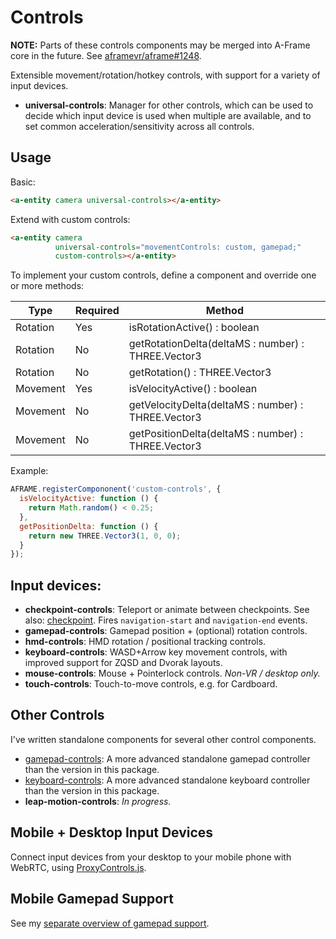 # Controls

**NOTE:** Parts of these controls components may be merged into A-Frame core in the future. See [aframevr/aframe#1248](https://github.com/aframevr/aframe/pull/1248).

Extensible movement/rotation/hotkey controls, with support for a variety of input devices.

- **universal-controls**: Manager for other controls, which can be used to decide which input device is used when multiple are available, and to set common acceleration/sensitivity across all controls.

## Usage

Basic:

```html
<a-entity camera universal-controls></a-entity>
```

Extend with custom controls:

```html
<a-entity camera
          universal-controls="movementControls: custom, gamepad;"
          custom-controls></a-entity>
```

To implement your custom controls, define a component and override one or more methods:

| Type     | Required | Method |
|----------|----------|--------|
| Rotation | Yes      | isRotationActive() : boolean |
| Rotation | No       | getRotationDelta(deltaMS : number) : THREE.Vector3 |
| Rotation | No       | getRotation() : THREE.Vector3 |
| Movement | Yes      | isVelocityActive() : boolean |
| Movement | No       | getVelocityDelta(deltaMS : number) : THREE.Vector3 |
| Movement | No       | getPositionDelta(deltaMS : number) : THREE.Vector3 |

Example:

```js
AFRAME.registerCompononent('custom-controls', {
  isVelocityActive: function () {
    return Math.random() < 0.25;
  },
  getPositionDelta: function () {
    return new THREE.Vector3(1, 0, 0);
  }
});
```

## Input devices:

- **checkpoint-controls**: Teleport or animate between checkpoints. See also: [checkpoint](/src/misc/checkpoint.js). Fires `navigation-start` and `navigation-end` events.
- **gamepad-controls**: Gamepad position + (optional) rotation controls.
- **hmd-controls**: HMD rotation / positional tracking controls.
- **keyboard-controls**: WASD+Arrow key movement controls, with improved support for ZQSD and Dvorak layouts.
- **mouse-controls**: Mouse + Pointerlock controls. *Non-VR / desktop only.*
- **touch-controls**: Touch-to-move controls, e.g. for Cardboard.

## Other Controls

I've written standalone components for several other control components.

- [gamepad-controls](https://github.com/donmccurdy/aframe-gamepad-controls): A more advanced standalone gamepad controller than the version in this package.
- [keyboard-controls](https://github.com/donmccurdy/aframe-keyboard-controls): A more advanced standalone keyboard controller than the version in this package.
- **leap-motion-controls**: *In progress.*

## Mobile + Desktop Input Devices

Connect input devices from your desktop to your mobile phone with WebRTC, using [ProxyControls.js](https://proxy-controls.donmccurdy.com).

## Mobile Gamepad Support

See my [separate overview of gamepad support](https://gist.github.com/donmccurdy/cf336a8b88ba0f10991d4aab936cc28b).
